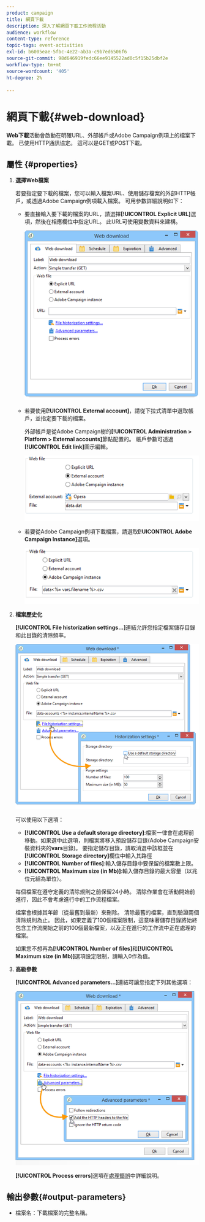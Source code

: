 ```yaml
---
product: campaign
title: 網頁下載
description: 深入了解網頁下載工作流程活動
audience: workflow
content-type: reference
topic-tags: event-activities
exl-id: b6005eae-5fbc-4e22-ab3a-c9b7ed6506f6
source-git-commit: 98d646919fedc66ee9145522ad0c5f15b25dbf2e
workflow-type: tm+mt
source-wordcount: '405'
ht-degree: 2%

---
```


# 網頁下載{#web-download}

**Web下載**&#x200B;活動會啟動在明確URL、外部帳戶或Adobe Campaign例項上的檔案下載。 已使用HTTP通訊協定。 這可以是GET或POST下載。

## 屬性 {#properties}

1. **選擇Web檔案**

   若要指定要下載的檔案，您可以輸入檔案URL、使用儲存檔案的外部HTTP帳戶，或透過Adobe Campaign例項載入檔案。 可用參數詳細說明如下：

   * 要直接輸入要下載的檔案的URL，請選擇&#x200B;**[!UICONTROL Explicit URL]**&#x200B;選項，然後在相應欄位中指定URL。 此URL可使用變數資料來建構。

      ![](assets/download_web_edit.png)

   * 若要使用&#x200B;**[!UICONTROL External account]**，請從下拉式清單中選取帳戶，並指定要下載的檔案。

      外部帳戶是從Adobe Campaign樹的&#x200B;**[!UICONTROL Administration > Platform > External accounts]**&#x200B;節點配置的。 帳戶參數可透過&#x200B;**[!UICONTROL Edit link]**&#x200B;圖示編輯。

      ![](assets/download_web_edit_external.png)

   * 若要從Adobe Campaign例項下載檔案，請選取&#x200B;**[!UICONTROL Adobe Campaign Instance]**&#x200B;選項。

      ![](assets/download_web_edit_instance.png)

1. **檔案歷史化**

   **[!UICONTROL File historization settings...]**&#x200B;連結允許您指定檔案儲存目錄和此目錄的清除頻率。

   ![](assets/download_web_edit_hist.png)

   可以使用以下選項：

   * **[!UICONTROL Use a default storage directory]**:檔案一律會在處理前移動。如果選中此選項，則檔案將移入預設儲存目錄(Adobe Campaign安裝資料夾的&#x200B;**vars**&#x200B;目錄)。 要指定儲存目錄，請取消選中該框並在&#x200B;**[!UICONTROL Storage directory]**&#x200B;欄位中輸入其路徑
   * **[!UICONTROL Number of files]**:輸入儲存目錄中要保留的檔案數上限。
   * **[!UICONTROL Maximum size (in Mb)]**:輸入儲存目錄的最大容量（以兆位元組為單位）。

   每個檔案在遵守定義的清除規則之前保留24小時。 清除作業會在活動開始前進行，因此不會考慮進行中的工作流程檔案。

   檔案會根據其年齡（從最舊到最新）來刪除。 清除最舊的檔案，直到驗證兩個清除規則為止。 因此，如果定義了100個檔案限制，這意味著儲存目錄將始終包含工作流開始之前的100個最新檔案，以及正在進行的工作流中正在處理的檔案。

   如果您不想再為&#x200B;**[!UICONTROL Number of files]**&#x200B;和&#x200B;**[!UICONTROL Maximum size (in Mb)]**&#x200B;選項設定限制，請輸入0作為值。

1. **高級參數**

   **[!UICONTROL Advanced parameters...]**&#x200B;連結可讓您指定下列其他選項：

   ![](assets/download_web_edit_advanced.png)

   **[!UICONTROL Process errors]**&#x200B;選項在[處理錯誤](../../workflow/using/monitoring-workflow-execution.md#processing-errors)中詳細說明。

## 輸出參數{#output-parameters}

* 檔案名：下載檔案的完整名稱。
